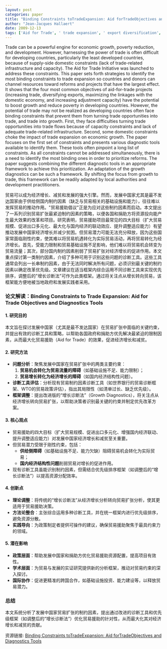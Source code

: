 ```yaml
---
layout: post
categories: paper
title: "Binding Constraints toTradeExpansion: Aid forTradeObjectives and Diagnostics Tools"
author: "Jean-Jacques Hallaert"
date: 2009-12-13
tags: ['Aid for Trade', ' trade expansion', ' export diversification', ' supply-side constraints', ' infrastructure', ' trade capacities', ' binding constraints to trade', ' diagnostic tools', ' trade and growth', ' trade reform']
---
```


Trade can be a powerful engine for economic growth, poverty reduction, and development. However, harnessing the power of trade is often difficult for developing countries, particularly the least developed countries, because of supply-side domestic constraints (lack of trade-related infrastructure and capacity). The Aid for Trade Initiative was launched to address these constraints. This paper sets forth strategies to identify the most binding constraints to trade expansion so countries and donors can channel resources toward reforms and projects that have the largest effect. It shows that the four most common objectives of aid-for-trade projects (increasing trade, diversifying exports, maximizing the linkages with the domestic economy, and increasing adjustment capacity) have the potential to boost growth and reduce poverty in developing countries. However, the potential of trade may not be realized as developing countries often face binding constraints that prevent them from turning trade opportunities into trade, and trade into growth. First, they face difficulties turning trade opportunities into trade flows because of capacity constraints and lack of adequate trade-related infrastructure. Second, some domestic constraints choke the impact of trade expansion on economic growth. The paper focuses on the first set of constraints and presents various diagnostic tools available to identify them. These tools often pinpoint a long list of constraints. As all constraints cannot be addressed simultaneously, there is a need to identify the most binding ones in order to prioritize reforms. The paper suggests combining the different diagnostic tools in an appropriate framework to achieve this prioritization. An adaptation of the growth diagnostics can be such a framework. By shifting the focus from growth to trade, this framework can be readily adapted by local authorities and development practitioners.

贸易可以成为经济增长、减贫和发展的强大引擎。然而，发展中国家尤其是最不发达国家由于供给侧国内制约因素（缺乏与贸易相关的基础设施和能力），往往难以发挥贸易的推动作用。"贸易援助倡议"正是为应对这些制约因素而启动。本文提出了一系列识别贸易扩张最紧迫制约因素的策略，以便各国和捐助方将资源投向能产生最大效果的改革和项目。研究表明，贸易援助项目最常见的四大目标（扩大贸易规模、促进出口多元化、最大化与国内经济的联动效应、提升调整适应能力）有望推动发展中国家经济增长并减少贫困。但贸易潜力可能无法充分释放，因为这些国家常面临刚性约束，使其难以将贸易机遇转化为实际贸易活动，再将贸易转化为经济增长。首先，受能力限制和贸易基础设施不足影响，他们难以将贸易机会转变为贸易流量；其次，部分国内制约因素削弱了贸易扩张对经济增长的促进作用。本文重点探讨第一类制约因素，介绍了多种可用于识别这些问题的诊断工具。这些工具通常会列出一长串制约因素，由于无法同时解决所有问题，必须识别最关键的制约因素以确定改革优先级。文章建议在适当框架内综合运用不同诊断工具来实现优先排序，调整后的"增长诊断法"可作为此类框架。通过将关注点从增长转向贸易，该框架能方便地被当地政府和发展实践者采用。

### **论文解读：Binding Constraints to Trade Expansion: Aid for Trade Objectives and Diagnostics Tools**  

#### **1. 研究目的**  
本文旨在探讨发展中国家（尤其是最不发达国家）在贸易扩张中面临的关键约束，并提出有效的诊断工具和策略，以帮助各国政府和捐助方优先解决最紧迫的限制因素，从而最大化贸易援助（Aid for Trade）的效果，促进经济增长和减贫。  

#### **2. 研究方法**  
- **问题分析**：聚焦发展中国家在贸易扩张中的两类主要约束：  
  1. **贸易机会转化为贸易流量的障碍**（如基础设施不足、能力限制）；  
  2. **贸易增长转化为经济增长的障碍**（如国内经济结构性问题）。  
- **诊断工具评估**：分析现有贸易制约因素诊断工具（如世界银行的贸易诊断框架、WTO的贸易政策评估），指出其局限性（如清单过长、缺乏优先级）。  
- **框架调整**：提出改进版的“增长诊断法”（Growth Diagnostics），将关注点从经济增长转向贸易扩张，以帮助决策者识别最关键的约束并制定优先改革方案。  

#### **3. 核心观点**  
- 贸易援助的四大目标（扩大贸易规模、促进出口多元化、增强国内经济联动、提升调整适应能力）对发展中国家经济增长和减贫至关重要。  
- 但贸易潜力受限于刚性约束，包括：  
  - **供给侧障碍**（如基础设施不足、能力欠缺）阻碍贸易机会转化为实际贸易；  
  - **国内经济结构性问题**削弱贸易对增长的促进作用。  
- 现有诊断工具虽能识别制约因素，但需结合优先级排序框架（如调整后的“增长诊断法”）以提高资源分配效率。  

#### **4. 创新点**  
- **理论调整**：将传统的“增长诊断法”从经济增长分析转向贸易扩张分析，使其更适用于贸易援助决策。  
- **方法论整合**：主张综合运用多种诊断工具，并在统一框架内进行优先级排序，避免资源分散。  
- **实践导向**：为政策制定者提供可操作的建议，确保贸易援助聚焦于最具约束力的领域。  

#### **5. 潜在影响**  
- **政策层面**：帮助发展中国家和捐助方优化贸易援助资源配置，提高项目有效性。  
- **学术层面**：为贸易与发展的实证研究提供新的分析框架，推动对贸易约束的深入探讨。  
- **国际协作**：促进更精准的跨国合作，如基础设施投资、能力建设等，以释放贸易潜力。  

### **总结**  
本文系统分析了发展中国家贸易扩张的制约因素，提出通过改进的诊断工具和优先级框架（如调整后的“增长诊断法”）优化贸易援助的针对性，从而最大化其对经济增长和减贫的贡献。

资源链接: [Binding Constraints toTradeExpansion: Aid forTradeObjectives and Diagnostics Tools](https://papers.ssrn.com/sol3/papers.cfm?abstract_id=1521409)

